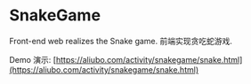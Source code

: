 # SnakeGame
Front-end web realizes the Snake game. 前端实现贪吃蛇游戏.

Demo 演示: [https://aliubo.com/activity/snakegame/snake.html](https://aliubo.com/activity/snakegame/snake.html)
